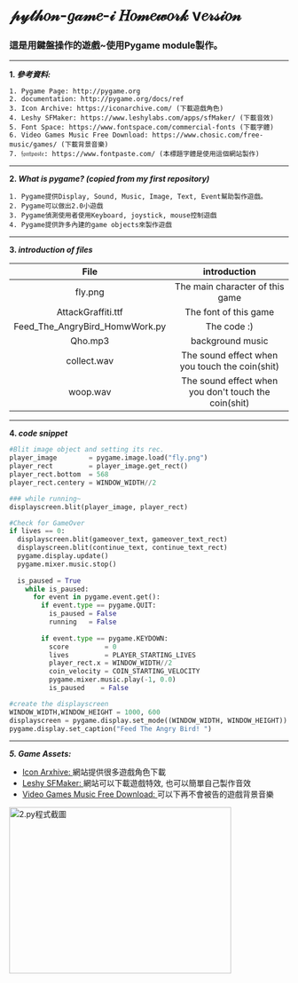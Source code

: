 # 𝓅𝓎𝓉𝒽𝑜𝓃-𝑔𝒶𝓂𝑒-𝒾 𝐻𝑜𝓂𝑒𝓌𝑜𝓇𝓀 v𝑒𝓇𝓈𝒾𝑜𝓃
### 這是用鍵盤操作的遊戲~使用Pygame module製作。

 ------

**1. _參考資料:_** <br>
  
    1. Pygame Page: http://pygame.org
    2. documentation: http://pygame.org/docs/ref
    3. Icon Archive: https://iconarchive.com/ (下載遊戲角色)
    4. Leshy SFMaker: https://www.leshylabs.com/apps/sfMaker/ (下載音效)
    5. Font Space: https://www.fontspace.com/commercial-fonts (下載字體)
    6. Video Games Music Free Download: https://www.chosic.com/free-music/games/ (下載背景音樂)
    7. 𝔣𝔬𝔫𝔱𝔭𝔞𝔰𝔱𝔢: https://www.fontpaste.com/ (本標題字體是使用這個網站製作)
 ------
 
 **2. _What is pygame? (copied from my first repository)_**
 
    1. Pygame提供Display, Sound, Music, Image, Text, Event幫助製作遊戲。
    2. Pygame可以做出2.0小遊戲
    3. Pygame偵測使用者使用Keyboard, joystick, mouse控制遊戲
    4. Pygame提供許多內建的game objects來製作遊戲
 ------
 
 **3. _introduction of files_**
 
| File | introduction |
|:-----:|:----------:|
| fly.png | The main character of this game |
| AttackGraffiti.ttf | The font of this game |
| Feed_The_AngryBird_HomwWork.py | The code :) |
| Qho.mp3 | background music |
| collect.wav | The sound effect when you touch the coin(shit) |
| woop.wav | The sound effect when you don't touch the coin(shit) |


 ------
 
 **4. _code snippet_**

```Python
#Blit image object and setting its rec.
player_image        = pygame.image.load("fly.png")
player_rect         = player_image.get_rect()
player_rect.bottom  = 568
player_rect.centery = WINDOW_WIDTH//2

### while running~
displayscreen.blit(player_image, player_rect)
```

```Python
#Check for GameOver
if lives == 0:
  displayscreen.blit(gameover_text, gameover_text_rect)
  displayscreen.blit(continue_text, continue_text_rect)
  pygame.display.update()
  pygame.mixer.music.stop()
        
  is_paused = True
    while is_paused:
      for event in pygame.event.get():
        if event.type == pygame.QUIT:
          is_paused = False
          running   = False
                    
        if event.type == pygame.KEYDOWN:
          score         = 0
          lives         = PLAYER_STARTING_LIVES
          player_rect.x = WINDOW_WIDTH//2
          coin_velocity = COIN_STARTING_VELOCITY
          pygame.mixer.music.play(-1, 0.0)
          is_paused    = False
```
```Python
#create the displayscreen
WINDOW_WIDTH,WINDOW_HEIGHT = 1000, 600
displayscreen = pygame.display.set_mode((WINDOW_WIDTH, WINDOW_HEIGHT))
pygame.display.set_caption("Feed The Angry Bird! ")

```
 -----
 
**_5. Game Assets:_**
  
  * [Icon Arxhive: ](https://iconarchive.com/) 網站提供很多遊戲角色下載
  * [Leshy SFMaker: ](https://www.leshylabs.com/apps/sfMaker/) 網站可以下載遊戲特效, 也可以簡單自己製作音效
  * [Video Games Music Free Download: ](https://www.chosic.com/free-music/games/) 可以下再不會被告的遊戲背景音樂
  
<img src="https://raw.githubusercontent.com/Mysimplepanda/2022-07-01-Homework/main/fta_hp.png" width="400" height="300" alt="2.py程式截圖"><br> 
